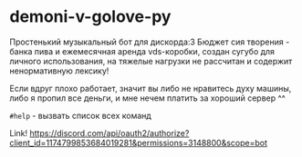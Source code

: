# demoni-v-golove-py
 
Простенький музыкальный бот для дискорда:3
Бюджет сия творения - банка пива и ежемесячная аренда vds-коробки, создан сугубо для личного использования, на тяжелые нагрузки не рассчитан
и содержит ненормативную лексику! 

Если вдруг плохо работает, значит вы либо не нравитесь духу машины, либо я пропил все деньги, и мне нечем платить за хороший сервер ^^

`#help` - вызвать список всех команд


Link! https://discord.com/api/oauth2/authorize?client_id=1174799853684019281&permissions=3148800&scope=bot